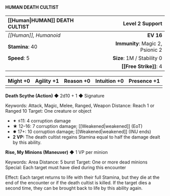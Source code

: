 #### HUMAN DEATH CULTIST

| [[Human\|HUMAN]] DEATH CULTIST |              **Level 2 Support** |
| :------------------ | -------------------------------: |
| *[[Human]], Humanoid*   |                        **EV 16** |
| **Stamina**: 40     | **Immunity**: Magic 2, Psionic 2 |
| **Speed**: 5        |       **Size**: 1M / Stability 0 |
|                     |               **[[Free Strike]]**: 4 |

| **Might** +0 | **Agility** +1 | **Reason** +0 | **Intuition** +0 | **Presence** +1 |
| ------------ | -------------- | ------------- | ---------------- | --------------- |
|              |                |               |                  |                 |

**Death Scythe (Action)** ◆ 2d10 + 1 ◆ Signature

Keywords: Attack, Magic, Melee, Ranged, Weapon
Distance: Reach 1 or Ranged 10
Target: One creature or object

- ✦ ≤11: 4 corruption damage
- ★ 12–16: 7 corruption damage; [[Weakened\|weakened]] (EoT)
- ✸ 17+: 10 corruption damage; [[Weakened\|weakened]] (INU ends)
- **2 VP:** The death cultist regains Stamina equal to half the damage dealt by this ability.

**Rise, My Minions (Maneuver)** ◆ 1 VP per minion

Keywords: Area
Distance: 5 burst
Target: One or more dead minions
Special: Each target must have died during this encounter

Effect: Each target returns to life with their full Stamina, but they die at the end of the encounter or if the death cultist is killed. If the target dies a second time, they can be brought back to life by this ability again.
